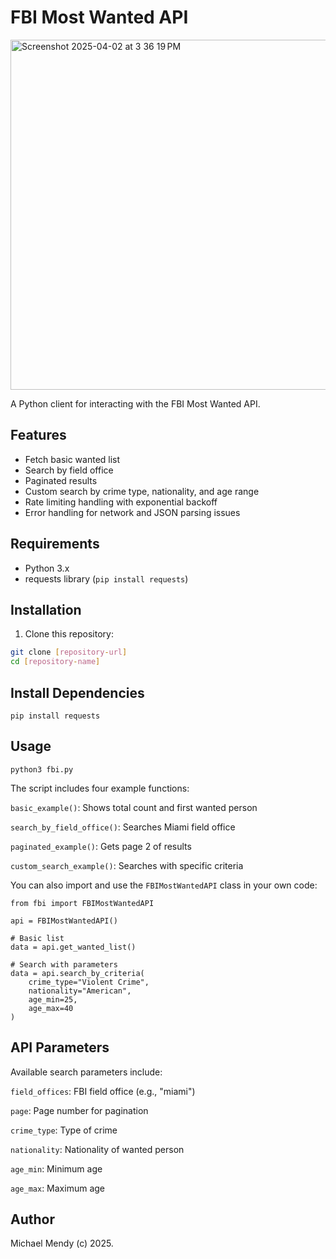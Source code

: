 # FBI Most Wanted API 

<img width="560" alt="Screenshot 2025-04-02 at 3 36 19 PM" src="https://github.com/user-attachments/assets/b5e652df-1b90-457a-8955-b7f716edf00f" />

A Python client for interacting with the FBI Most Wanted API.

## Features

- Fetch basic wanted list
- Search by field office
- Paginated results
- Custom search by crime type, nationality, and age range
- Rate limiting handling with exponential backoff
- Error handling for network and JSON parsing issues

## Requirements

- Python 3.x
- requests library (`pip install requests`)

## Installation

1. Clone this repository:
```bash
git clone [repository-url]
cd [repository-name]
```
## Install Dependencies 

```python3
pip install requests
```
## Usage 

```
python3 fbi.py
```
The script includes four example functions:

`basic_example()`: Shows total count and first wanted person

`search_by_field_office()`: Searches Miami field office

`paginated_example()`: Gets page 2 of results

`custom_search_example()`: Searches with specific criteria

You can also import and use the `FBIMostWantedAPI` class in your own code:

```python3
from fbi import FBIMostWantedAPI

api = FBIMostWantedAPI()

# Basic list
data = api.get_wanted_list()

# Search with parameters
data = api.search_by_criteria(
    crime_type="Violent Crime",
    nationality="American",
    age_min=25,
    age_max=40
)
```
## API Parameters

Available search parameters include:

`field_offices`: FBI field office (e.g., "miami")

`page`: Page number for pagination

`crime_type`: Type of crime

`nationality`: Nationality of wanted person

`age_min`: Minimum age

`age_max`: Maximum age

## Author 

Michael Mendy (c) 2025. 


